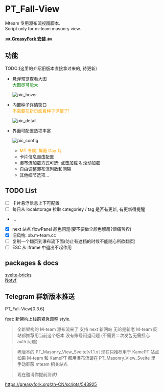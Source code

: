 # PT_Fall-View

Mteam 专用瀑布流视图脚本.  
Script only for m-team masonry view.

[**==> GreasyFork 安装 <==**](https://greasyfork.org/zh-CN/scripts/543925-pt瀑布流视图)

## 功能

TODO:(这里的介绍旧版本直接拿过来的, 待更新)

- 悬浮预览查看大图
  <br>
  <span style="color:green;">大图尽可能大</span>

  ![pic_hover](https://raw.githubusercontent.com/KesaubeEire/PT_Masonry_View_Svelte/newMT/readme/pic_hover.png)

- 内置种子详情窗口
  <br>
  <span style="color:orange;">不需要在新页面看种子详情了!</span>

  ![pic_detail](https://raw.githubusercontent.com/KesaubeEire/PT_Masonry_View_Svelte/newMT/readme/pic_detail.png)

- 界面可配置选项丰富

  ![pic_config](https://raw.githubusercontent.com/KesaubeEire/PT_Masonry_View_Svelte/newMT/readme/pic_config.png)

  - <span style="color:orange;">MT 专属: 屏蔽 Gay 片</span>
  - 卡片信息自由配置
  - 瀑布流加载方式可选: 点击加载 & 滚动加载
  - 自由调整瀑布流列数和间隔
  - 其他细节选项...

## TODO List

- [ ] 卡片悬浮信息上下可配置
- [ ] 每日从 localstorage 拉取 categoriey / tag 是否有更新, 有更新得提醒
- ...
- [x] next 站点 flowPanel 颜色问题(要不要做全颜色解耦?很痛苦捏)
- [x] 旧风格: ob.m-team.cc
- [ ] 复制一个翻页到瀑布流下面(防止有遮挡的时候不能随心所欲翻页)
- [ ] ESC 从 iframe 中退出不起作用

## packages & docs

[svelte-bricks](https://bricks.janosh.dev/)  
[Notyf](https://github.com/caroso1222/notyf)

## Telegram 群新版本推送

PT_Fall-View[0.3.6]

feat: 新架构上线前紧急调整 style.

> 全新架构的 M-team 瀑布流来了
> 支持 next 新网站
> 无论是新老 M-team 网站都推荐用当前这个版本
> 没有账号闪退问题 (不需要二次发包无需担心 auth 问题)

> 老版本的 PT_Masonry_View_Svelte[v1.1.x] 现在只推荐用于 KamePT 站点
> 如果 M-team 和 KamePT 都用瀑布流请在 PT_Masonry_View_Svelte 里手动屏蔽 mteam 相关站点

> 现在邀请你提前测试!

https://greasyfork.org/zh-CN/scripts/543925
